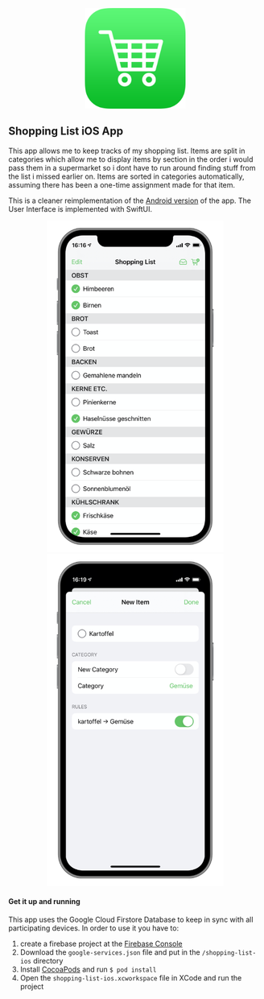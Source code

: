 <p align="center">
  <img src="https://github.com/jschiefner/shopping-list-ios/blob/main/photoshop/icon.png?raw=true" width="200" alt="Shopping List Icon">
</p>

## Shopping List iOS App

This app allows me to keep tracks of my shopping list. Items are split in categories which allow me to display items by section in the order i would pass them in a supermarket so i dont have to run around finding stuff from the list i missed earlier on. Items are sorted in categories automatically, assuming there has been a one-time assignment made for that item.

This is a cleaner reimplementation of the [Android version](https://github.com/jschiefner/shopping-list-android) of the app. The User Interface is implemented with SwiftUI.

<p align="center">
  <img src="https://github.com/jschiefner/shopping-list-ios/blob/main/photoshop/screenshot_shopping_list.png?raw=true" width="350" alt="Shopping List Icon">
  <img src="https://github.com/jschiefner/shopping-list-ios/blob/main/photoshop/screenshot_item_add.png?raw=true" width="350" alt="Shopping List Icon">
</p>

#### Get it up and running

This app uses the Google Cloud Firstore Database to keep in sync with all participating devices. In order to use it you have to:

1. create a firebase project at the [Firebase Console](https://console.firebase.google.com)
2. Download the `google-services.json` file and put in the `/shopping-list-ios` directory
3. Install [CocoaPods](https://cocoapods.org/) and run `$ pod install`
4. Open the `shopping-list-ios.xcworkspace` file in XCode and run the project
